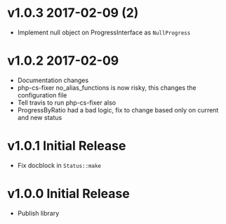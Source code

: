 # v1.0.3 2017-02-09 (2)
- Implement null object on ProgressInterface as `NullProgress`

# v1.0.2 2017-02-09
- Documentation changes
- php-cs-fixer no_alias_functions is now risky, this changes the configuration file
- Tell travis to run php-cs-fixer also
- ProgressByRatio had a bad logic, fix to change based only on current and new status

# v1.0.1 Initial Release
- Fix docblock in `Status::make`

# v1.0.0 Initial Release
- Publish library
